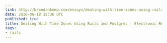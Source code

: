 ```yaml
---
link: http://brendankemp.com/essays/dealing-with-time-zones-using-rails-and-postgres/
date: 2016-06-18 18:36 UTC
published: true
title: Dealing With Time Zones Using Rails and Postgres - Electronic Renaissance
tags:
- rails
---
```



